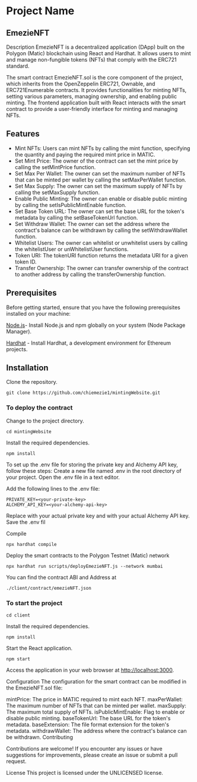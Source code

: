 # Project Name

## EmezieNFT

Description
EmezieNFT is a decentralized application (DApp) built on the Polygon (Matic) blockchain using React and Hardhat. It allows users to mint and manage non-fungible tokens (NFTs) that comply with the ERC721 standard.

The smart contract EmezieNFT.sol is the core component of the project, which inherits from the OpenZeppelin ERC721, Ownable, and ERC721Enumerable contracts. It provides functionalities for minting NFTs, setting various parameters, managing ownership, and enabling public minting. The frontend application built with React interacts with the smart contract to provide a user-friendly interface for minting and managing NFTs.

## Features

+ Mint NFTs: Users can mint NFTs by calling the mint function, specifying the quantity and paying the required mint price in MATIC.
+ Set Mint Price: The owner of the contract can set the mint price by calling the setMintPrice function.
+ Set Max Per Wallet: The owner can set the maximum number of NFTs that can be minted per wallet by calling the setMaxPerWallet function.
+ Set Max Supply: The owner can set the maximum supply of NFTs by calling the setMaxSupply function.
+ Enable Public Minting: The owner can enable or disable public minting by calling the setIsPublicMintEnable function.
+ Set Base Token URL: The owner can set the base URL for the token's metadata by calling the setBaseTokenUrl function.
+ Set Withdraw Wallet: The owner can set the address where the contract's balance can be withdrawn by calling the setWithdrawWallet function.
+ Whitelist Users: The owner can whitelist or unwhitelist users by calling the whitelistUser or unWhitelistUser functions.
+ Token URI: The tokenURI function returns the metadata URI for a given token ID.
+ Transfer Ownership: The owner can transfer ownership of the contract to another address by calling the transferOwnership function.

## Prerequisites

Before getting started, ensure that you have the following prerequisites installed on your machine:

[Node.js](https://nodejs.org/)- Install Node.js and npm globally on your system (Node Package Manager).

[Hardhat](https://hardhat.org/hardhat-runner/docs/getting-started#installation) - Install Hardhat, a development environment for Ethereum projects.

## Installation

Clone the repository.

```
git clone https://github.com/chiemezie1/mintingWebsite.git
```

### To deploy the contract

Change to the project directory.

```
cd mintingWebsite
```

Install the required dependencies.

```
npm install
```

To set up the .env file for storing the private key and Alchemy API key, follow these steps:
Create a new file named .env in the root directory of your project.
Open the .env file in a text editor.

Add the following lines to the .env file:

```
PRIVATE_KEY=<your-private-key>
ALCHEMY_API_KEY=<your-alchemy-api-key>
```

Replace <your-private-key> with your actual private key and <your-alchemy-api-key> with your actual Alchemy API key.
Save the .env fil

Compile

```
npx hardhat compile
```

Deploy the smart contracts to the Polygon Testnet (Matic) network

```
npx hardhat run scripts/deployEmezieNFT.js --network mumbai
```

You can find the contract ABI and Address at

```
./client/contract/emezieNFT.json
```

### To start the project

```
cd client
```

Install the required dependencies.

```
npm install
```

Start the React application.

```
npm start
```

Access the application in your web browser at <http://localhost:3000>.

Configuration
The configuration for the smart contract can be modified in the EmezieNFT.sol file:

mintPrice: The price in MATIC required to mint each NFT.
maxPerWallet: The maximum number of NFTs that can be minted per wallet.
maxSupply: The maximum total supply of NFTs.
isPublicMintEnable: Flag to enable or disable public minting.
baseTokenUrl: The base URL for the token's metadata.
baseExtension: The file format extension for the token's metadata.
withdrawWallet: The address where the contract's balance can be withdrawn.
Contributing

Contributions are welcome! If you encounter any issues or have suggestions for improvements, please create an issue or submit a pull request.

License
This project is licensed under the UNLICENSED license.
